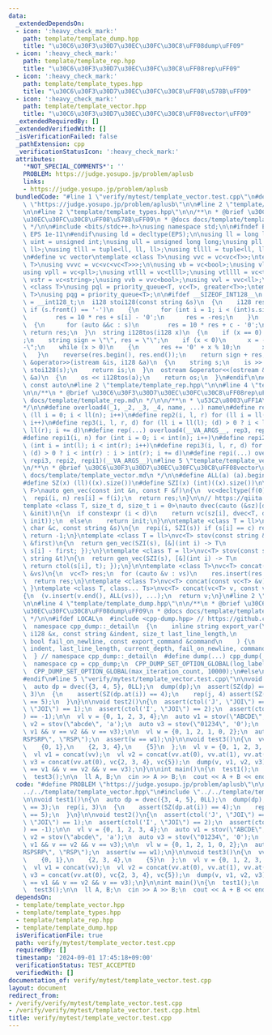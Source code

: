 ```yaml
---
data:
  _extendedDependsOn:
  - icon: ':heavy_check_mark:'
    path: template/template_dump.hpp
    title: "\u30C6\u30F3\u30D7\u30EC\u30FC\u30C8\uFF08dump\uFF09"
  - icon: ':heavy_check_mark:'
    path: template/template_rep.hpp
    title: "\u30C6\u30F3\u30D7\u30EC\u30FC\u30C8\uFF08rep\uFF09"
  - icon: ':heavy_check_mark:'
    path: template/template_types.hpp
    title: "\u30C6\u30F3\u30D7\u30EC\u30FC\u30C8\uFF08\u578B\uFF09"
  - icon: ':heavy_check_mark:'
    path: template/template_vector.hpp
    title: "\u30C6\u30F3\u30D7\u30EC\u30FC\u30C8\uFF08vector\uFF09"
  _extendedRequiredBy: []
  _extendedVerifiedWith: []
  _isVerificationFailed: false
  _pathExtension: cpp
  _verificationStatusIcon: ':heavy_check_mark:'
  attributes:
    '*NOT_SPECIAL_COMMENTS*': ''
    PROBLEM: https://judge.yosupo.jp/problem/aplusb
    links:
    - https://judge.yosupo.jp/problem/aplusb
  bundledCode: "#line 1 \"verify/mytest/template_vector.test.cpp\"\n#define PROBLEM\
    \ \"https://judge.yosupo.jp/problem/aplusb\"\n\n#line 2 \"template/template_vector.hpp\"\
    \n\n#line 2 \"template/template_types.hpp\"\n\n/**\n * @brief \u30C6\u30F3\u30D7\
    \u30EC\u30FC\u30C8\uFF08\u578B\uFF09\n * @docs docs/template/template_types.md\n\
    \ */\n\n#include <bits/stdc++.h>\nusing namespace std;\n\n#ifndef EPS\n#define\
    \ EPS 1e-11\n#endif\nusing ld = decltype(EPS);\n\nusing ll = long long;\nusing\
    \ uint = unsigned int;\nusing ull = unsigned long long;\nusing pll = pair<ll,\
    \ ll>;\nusing tlll = tuple<ll, ll, ll>;\nusing tllll = tuple<ll, ll, ll, ll>;\n\
    \n#define vc vector\ntemplate <class T>\nusing vvc = vc<vc<T>>;\ntemplate <class\
    \ T>\nusing vvvc = vc<vc<vc<T>>>;\n\nusing vb = vc<bool>;\nusing vl = vc<ll>;\n\
    using vpll = vc<pll>;\nusing vtlll = vc<tlll>;\nusing vtllll = vc<tllll>;\nusing\
    \ vstr = vc<string>;\nusing vvb = vvc<bool>;\nusing vvl = vvc<ll>;\n\ntemplate\
    \ <class T>\nusing pql = priority_queue<T, vc<T>, greater<T>>;\ntemplate <class\
    \ T>\nusing pqg = priority_queue<T>;\n\n#ifdef __SIZEOF_INT128__\n  using i128\
    \ = __int128_t;\n  i128 stoi128(const string &s)\n  {\n    i128 res = 0;\n   \
    \ if (s.front() == '-')\n    {\n      for (int i = 1; i < (int)s.size(); i++)\n\
    \        res = 10 * res + s[i] - '0';\n      res = -res;\n    }\n    else\n  \
    \  {\n      for (auto &&c : s)\n        res = 10 * res + c - '0';\n    }\n   \
    \ return res;\n  }\n  string i128tos(i128 x)\n  {\n    if (x == 0) return \"0\"\
    ;\n    string sign = \"\", res = \"\";\n    if (x < 0)\n      x = -x, sign = \"\
    -\";\n    while (x > 0)\n    {\n      res += '0' + x % 10;\n      x /= 10;\n \
    \   }\n    reverse(res.begin(), res.end());\n    return sign + res;\n  }\n  istream\
    \ &operator>>(istream &is, i128 &a)\n  {\n    string s;\n    is >> s;\n    a =\
    \ stoi128(s);\n    return is;\n  }\n  ostream &operator<<(ostream &os, const i128\
    \ &a)\n  {\n    os << i128tos(a);\n    return os;\n  }\n#endif\n\n#define cauto\
    \ const auto\n#line 2 \"template/template_rep.hpp\"\n\n#line 4 \"template/template_rep.hpp\"\
    \n\n/**\n * @brief \u30C6\u30F3\u30D7\u30EC\u30FC\u30C8\uFF08rep\uFF09\n * @docs\
    \ docs/template/template_rep.md\n */\n\n/**\n * \u53C2\u8003\uFF1A\n * https://trap.jp/post/1224/\n\
    */\n\n#define overload4(_1, _2, _3, _4, name, ...) name\n#define rep1(i, n) for\
    \ (ll i = 0; i < ll(n); i++)\n#define rep2(i, l, r) for (ll i = ll(l); i < ll(r);\
    \ i++)\n#define rep3(i, l, r, d) for (ll i = ll(l); (d) > 0 ? i < ll(r) : i >\
    \ ll(r); i += d)\n#define rep(...) overload4(__VA_ARGS__, rep3, rep2, rep1)(__VA_ARGS__)\n\
    #define repi1(i, n) for (int i = 0; i < int(n); i++)\n#define repi2(i, l, r) for\
    \ (int i = int(l); i < int(r); i++)\n#define repi3(i, l, r, d) for (int i = int(l);\
    \ (d) > 0 ? i < int(r) : i > int(r); i += d)\n#define repi(...) overload4(__VA_ARGS__,\
    \ repi3, repi2, repi1)(__VA_ARGS__)\n#line 5 \"template/template_vector.hpp\"\n\
    \n/**\n * @brief \u30C6\u30F3\u30D7\u30EC\u30FC\u30C8\uFF08vector\uFF09\n * @docs\
    \ docs/template/template_vector.md\n */\n\n#define ALL(a) (a).begin(), (a).end()\n\
    #define SZ(x) (ll)((x).size())\n#define SZI(x) (int)((x).size())\n\ntemplate <class\
    \ F>\nauto gen_vec(const int &n, const F &f)\n{\n  vc<decltype(f(0))> res(n);\n\
    \  repi(i, n) res[i] = f(i);\n  return res;\n}\n\n// https://qiita.com/Chippppp/items/13150f5e0ea99f444d97#%E5%A4%9A%E6%AC%A1%E5%85%83vector%E7%94%9F%E6%88%90%E9%96%A2%E6%95%B0\n\
    template <class T, size_t d, size_t i = 0>\nauto dvec(cauto (&sz)[d], const T\
    \ &init)\n{\n  if constexpr (i < d)\n    return vc(sz[i], dvec<T, d, i + 1>(sz,\
    \ init));\n  else\n    return init;\n}\n\ntemplate <class T = ll>\nT ctol(const\
    \ char &c, const string &s)\n{\n  repi(i, SZI(s)) if (s[i] == c) return i;\n \
    \ return -1;\n}\ntemplate <class T = ll>\nvc<T> stov(const string &s, const char\
    \ &first)\n{\n  return gen_vec(SZI(s), [&](int i) -> T\n                 { return\
    \ s[i] - first; });\n}\ntemplate <class T = ll>\nvc<T> stov(const string &s, const\
    \ string &t)\n{\n  return gen_vec(SZI(s), [&](int i) -> T\n                 {\
    \ return ctol(s[i], t); });\n}\n\ntemplate <class T>\nvc<T> concat(const vvc<T>\
    \ &vs)\n{\n  vc<T> res;\n  for (cauto &v : vs)\n    res.insert(res.end(), ALL(v));\n\
    \  return res;\n}\ntemplate <class T>\nvc<T> concat(const vc<T> &v) { return v;\
    \ }\ntemplate <class T, class... Ts>\nvc<T> concat(vc<T> v, const vc<Ts> &...vs)\n\
    {\n  (v.insert(v.end(), ALL(vs)), ...);\n  return v;\n}\n#line 2 \"template/template_dump.hpp\"\
    \n\n#line 4 \"template/template_dump.hpp\"\n\n/**\n * @brief \u30C6\u30F3\u30D7\
    \u30EC\u30FC\u30C8\uFF08dump\uFF09\n * @docs docs/template/template_dump.md\n\
    \ */\n\n#ifdef LOCAL\n  #include <cpp-dump.hpp> // https://github.com/philip82148/cpp-dump\n\
    \  namespace cpp_dump::_detail\n  {\n    inline string export_var(\n        const\
    \ i128 &x, const string &indent, size_t last_line_length,\n        size_t current_depth,\
    \ bool fail_on_newline, const export_command &command\n    ) {\n      return export_var(i128tos(x),\
    \ indent, last_line_length, current_depth, fail_on_newline, command);\n    }\n\
    \  } // namespace cpp_dump::_detail\n  #define dump(...) cpp_dump(__VA_ARGS__)\n\
    \  namespace cp = cpp_dump;\n  CPP_DUMP_SET_OPTION_GLOBAL(log_label_func, cp::log_label::line());\n\
    \  CPP_DUMP_SET_OPTION_GLOBAL(max_iteration_count, 10000);\n#else\n  #define dump(...)\n\
    #endif\n#line 5 \"verify/mytest/template_vector.test.cpp\"\n\nvoid test1()\n{\n\
    \  auto dp = dvec({3, 4, 5}, 0LL);\n  dump(dp);\n  assert(SZ(dp) == 3);\n  rep(i,\
    \ 3)\n  {\n    assert(SZ(dp.at(i)) == 4);\n    rep(j, 4) assert(SZ(dp.at(i).at(j))\
    \ == 5);\n  }\n}\n\nvoid test2()\n{\n  assert(ctol('J', \"JOI\") == 0);\n  assert(ctol('O',\
    \ \"JOI\") == 1);\n  assert(ctol('I', \"JOI\") == 2);\n  assert(ctol('?', \"JOI\"\
    ) == -1);\n\n  vl v = {0, 1, 2, 3, 4};\n  auto v1 = stov(\"ABCDE\", 'A');\n  auto\
    \ v2 = stov(\"abcde\", 'a');\n  auto v3 = stov(\"01234\", '0');\n  assert(v ==\
    \ v1 && v == v2 && v == v3);\n\n  vl w = {0, 1, 2, 1, 0, 2};\n  auto w1 = stov(\"\
    RSPSRP\", \"RSP\");\n  assert(w == w1);\n}\n\nvoid test3()\n{\n  vvl vv = {\n\
    \    {0, 1},\n    {2, 3, 4},\n    {5}\n  };\n  vl v = {0, 1, 2, 3, 4, 5};\n\n\
    \  vl v1 = concat(vv);\n  vl v2 = concat(vv.at(0), vv.at(1), vv.at(2));\n  vl\
    \ v3 = concat(vv.at(0), vc{2, 3, 4}, vc{5});\n  dump(v, v1, v2, v3);\n  assert(v\
    \ == v1 && v == v2 && v == v3);\n}\n\nint main()\n{\n  test1();\n  test2();\n\
    \  test3();\n\n  ll A, B;\n  cin >> A >> B;\n  cout << A + B << endl;\n}\n"
  code: "#define PROBLEM \"https://judge.yosupo.jp/problem/aplusb\"\n\n#include \"\
    ../../template/template_vector.hpp\"\n#include \"../../template/template_dump.hpp\"\
    \n\nvoid test1()\n{\n  auto dp = dvec({3, 4, 5}, 0LL);\n  dump(dp);\n  assert(SZ(dp)\
    \ == 3);\n  rep(i, 3)\n  {\n    assert(SZ(dp.at(i)) == 4);\n    rep(j, 4) assert(SZ(dp.at(i).at(j))\
    \ == 5);\n  }\n}\n\nvoid test2()\n{\n  assert(ctol('J', \"JOI\") == 0);\n  assert(ctol('O',\
    \ \"JOI\") == 1);\n  assert(ctol('I', \"JOI\") == 2);\n  assert(ctol('?', \"JOI\"\
    ) == -1);\n\n  vl v = {0, 1, 2, 3, 4};\n  auto v1 = stov(\"ABCDE\", 'A');\n  auto\
    \ v2 = stov(\"abcde\", 'a');\n  auto v3 = stov(\"01234\", '0');\n  assert(v ==\
    \ v1 && v == v2 && v == v3);\n\n  vl w = {0, 1, 2, 1, 0, 2};\n  auto w1 = stov(\"\
    RSPSRP\", \"RSP\");\n  assert(w == w1);\n}\n\nvoid test3()\n{\n  vvl vv = {\n\
    \    {0, 1},\n    {2, 3, 4},\n    {5}\n  };\n  vl v = {0, 1, 2, 3, 4, 5};\n\n\
    \  vl v1 = concat(vv);\n  vl v2 = concat(vv.at(0), vv.at(1), vv.at(2));\n  vl\
    \ v3 = concat(vv.at(0), vc{2, 3, 4}, vc{5});\n  dump(v, v1, v2, v3);\n  assert(v\
    \ == v1 && v == v2 && v == v3);\n}\n\nint main()\n{\n  test1();\n  test2();\n\
    \  test3();\n\n  ll A, B;\n  cin >> A >> B;\n  cout << A + B << endl;\n}"
  dependsOn:
  - template/template_vector.hpp
  - template/template_types.hpp
  - template/template_rep.hpp
  - template/template_dump.hpp
  isVerificationFile: true
  path: verify/mytest/template_vector.test.cpp
  requiredBy: []
  timestamp: '2024-09-01 17:45:18+09:00'
  verificationStatus: TEST_ACCEPTED
  verifiedWith: []
documentation_of: verify/mytest/template_vector.test.cpp
layout: document
redirect_from:
- /verify/verify/mytest/template_vector.test.cpp
- /verify/verify/mytest/template_vector.test.cpp.html
title: verify/mytest/template_vector.test.cpp
---
```

